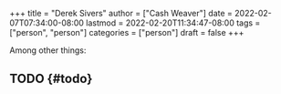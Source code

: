 +++
title = "Derek Sivers"
author = ["Cash Weaver"]
date = 2022-02-07T07:34:00-08:00
lastmod = 2022-02-20T11:34:47-08:00
tags = ["person", "person"]
categories = ["person"]
draft = false
+++

Among other things:


## TODO {#todo}
